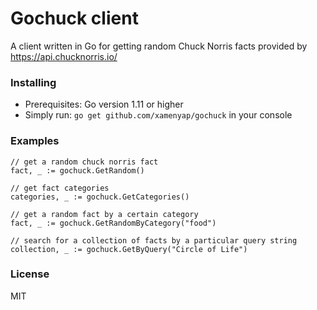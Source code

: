 # Gochuck client
A client written in Go for getting random Chuck Norris facts provided by https://api.chucknorris.io/

### Installing
- Prerequisites: Go version 1.11 or higher
- Simply run: `go get github.com/xamenyap/gochuck` in your console

### Examples
```
// get a random chuck norris fact
fact, _ := gochuck.GetRandom()

// get fact categories
categories, _ := gochuck.GetCategories()

// get a random fact by a certain category
fact, _ := gochuck.GetRandomByCategory("food")

// search for a collection of facts by a particular query string
collection, _ := gochuck.GetByQuery("Circle of Life")
```

### License
MIT
